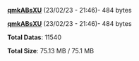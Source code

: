 [**qmkABsXU**](/data/qmkABsXU.txt) (23/02/23 - 21:46)- 484 bytes

[**qmkABsXU**](/data/qmkABsXU.txt) (23/02/23 - 21:46)- 484 bytes

**Total Datas**: 11540

**Total Size**: 75.13 MB / 75.1 MB
